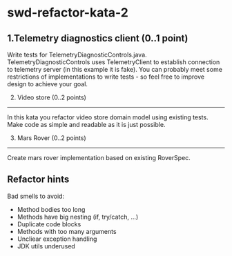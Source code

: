 # swd-refactor-kata-2

1.Telemetry diagnostics client (0..1 point)
-------------------------------------------
Write tests for TelemetryDiagnosticControls.java. TelemetryDiagnosticControls uses TelemetryClient to establish
connection to telemetry server (in this example it is fake).
You can probably meet some restrictions of implementations to write tests - so feel free to
improve design to achieve your goal.

2. Video store (0..2 points)
----------------------------
In this kata you refactor video store domain model using existing tests.
Make code as simple and readable as it is just possible.


3. Mars Rover (0..2 points)
---------------------------
Create mars rover implementation based on existing RoverSpec.

Refactor hints
--------------

Bad smells to avoid:
* Method bodies too long
* Methods have big nesting (if, try/catch, ...)
* Duplicate code blocks
* Methods with too many arguments
* Uncliear exception handling
* JDK utils underused